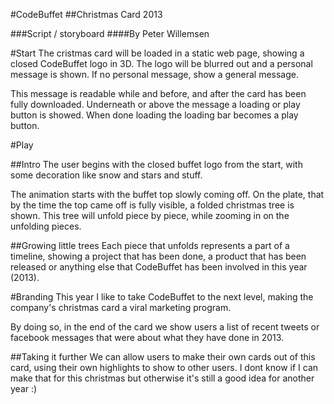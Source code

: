 #CodeBuffet
##Christmas Card 2013

###Script / storyboard
####By Peter Willemsen

#Start
The cristmas card will be loaded in a static web page, showing a closed CodeBuffet logo in 3D. The logo will be blurred out and a personal message is shown. If no personal message, show a general message.

This message is readable while and before, and after the card has been fully downloaded. Underneath or above the message a loading or play button is showed. When done loading the loading bar becomes a play button.

#Play

##Intro
The user begins with the closed buffet logo from the start, with some decoration like snow and stars and stuff.

The animation starts with the buffet top slowly coming off. On the plate, that by the time the top came off is fully visible, a folded christmas tree is shown. This tree will unfold piece by piece, while zooming in on the unfolding pieces.

##Growing little trees
Each piece that unfolds represents a part of a timeline, showing a project that has been done, a product that has been released or anything else that CodeBuffet has been involved in this year (2013).

#Branding
This year I like to take CodeBuffet to the next level, making the company's christmas card a viral marketing program.

By doing so, in the end of the card we show users a list of recent tweets or facebook messages that were about what they have done in 2013.

##Taking it further
We can allow users to make their own cards out of this card, using their own highlights to show to other users. I dont know if I can make that for this christmas but otherwise it's still a good idea for another year :)